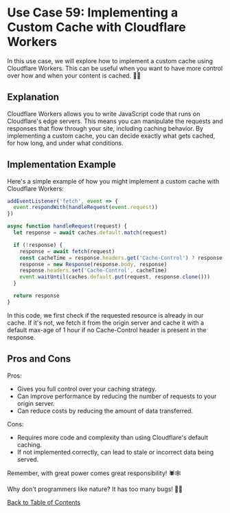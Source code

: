 # Use Case 59: Implementing a Custom Cache with Cloudflare Workers

In this use case, we will explore how to implement a custom cache using Cloudflare Workers. This can be useful when you want to have more control over how and when your content is cached. 🧠💡

## Explanation

Cloudflare Workers allows you to write JavaScript code that runs on Cloudflare's edge servers. This means you can manipulate the requests and responses that flow through your site, including caching behavior. By implementing a custom cache, you can decide exactly what gets cached, for how long, and under what conditions. 

## Implementation Example

Here's a simple example of how you might implement a custom cache with Cloudflare Workers:

```javascript
addEventListener('fetch', event => {
  event.respondWith(handleRequest(event.request))
})

async function handleRequest(request) {
  let response = await caches.default.match(request)

  if (!response) {
    response = await fetch(request)
    const cacheTime = response.headers.get('Cache-Control') ? response.headers.get('Cache-Control') : 'max-age=3600'
    response = new Response(response.body, response)
    response.headers.set('Cache-Control', cacheTime)
    event.waitUntil(caches.default.put(request, response.clone()))
  }

  return response
}
```

In this code, we first check if the requested resource is already in our cache. If it's not, we fetch it from the origin server and cache it with a default max-age of 1 hour if no Cache-Control header is present in the response.

## Pros and Cons

Pros:
- Gives you full control over your caching strategy.
- Can improve performance by reducing the number of requests to your origin server.
- Can reduce costs by reducing the amount of data transferred.

Cons:
- Requires more code and complexity than using Cloudflare's default caching.
- If not implemented correctly, can lead to stale or incorrect data being served.

Remember, with great power comes great responsibility! 🕷️🕸️

Why don't programmers like nature? It has too many bugs! 🐞😂

[Back to Table of Contents](../table_of_contents.md)